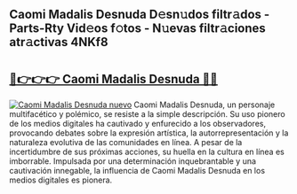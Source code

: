 ## Caomi Madalis Desnuda D𝚎sn𝚞dos filtr𝚊dos - Parts-Rty Vid𝚎os f𝚘tos - N𝚞evas filtr𝚊ciones atr𝚊ctivas 4NKf8

# <h2><a href="http://mb1ubi.tromn.icu/?c=Caomi+Madalis+Desnuda">🔗👉👉👉 Caomi Madalis Desnuda 🔗🔗</a></h2>

[![Caomi Madalis Desnuda nuevo](https://i.imgur.com/pEAQMta.gif)](http://mb1ubi.tromn.icu/?c=Caomi+Madalis+Desnuda)
Caomi Madalis Desnuda, un personaje multifacético y polémico, se resiste a la simple descripción. Su uso pionero de los medios digitales ha cautivado y enfurecido a los observadores, provocando debates sobre la expresión artística, la autorrepresentación y la naturaleza evolutiva de las comunidades en línea. A pesar de la incertidumbre de sus próximas acciones, su huella en la cultura en línea es imborrable. Impulsada por una determinación inquebrantable y una cautivación innegable, la influencia de Caomi Madalis Desnuda en los medios digitales es pionera.
